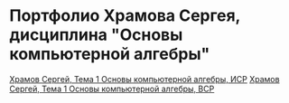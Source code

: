 # Портфолио Храмова Сергея, дисциплина "Основы компьютерной алгебры"

<a href="https://yadi.sk/i/gilFTxnqFQ_4-Q">Храмов Сергей, Тема 1 Основы компьютерной алгебры, ИСР</a>
<a href="https://yadi.sk/i/LUCZpc8HXcvwmQ">Храмов Сергей, Тема 1 Основы компьютерной алгебры, ВСР</a>

